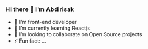 ### Hi there 👋 I'm Abdirisak

- 🎨 I'm front-end developer
- 🌱 I’m currently learning Reactjs
- 👯 I’m looking to collaborate on Open Source projects
- ⚡ Fun fact: ...
